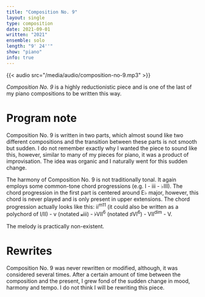 ```yaml
---
title: "Composition No. 9"
layout: single
type: composition
date: 2021-09-01
written: "2021"
ensemble: solo
length: "9' 24''"
show: "piano"
info: true
---
```


{{< audio src="/media/audio/composition-no-9.mp3" >}}

*Composition No. 9* is a highly reductionistic piece and is one of the last of my piano compositions to be written this way. 

# Program note

Composition No. 9 is written in two parts, which almost sound like two different compositions and the transition between these parts is not smooth but sudden. I do not remember exactly why I wanted the piece to sound like this, however, similar to many of my pieces for piano, it was a product of improvisation. The idea was organic and I naturally went for this sudden change.

The harmony of Composition No. 9 is not traditionally tonal. It 
again employs some common-tone chord progressions (e.g. I - iii - &#9837;III). The chord progression in the first part is centered around E&#9837; major, however, this chord is never played and is only present in upper extensions. The chord progression actually looks like this: ii<sup>m11</sup> (it could also be written as a polychord of I/II) - v (notated &#x1D12A;iii) - &#9837;VII<sup>6</sup> (notated &#9839;VI<sup>6</sup>) - VII<sup>dim</sup> - V.

The melody is practically non-existent.

# Rewrites

Composition No. 9 was never rewritten or modified, although, it was considered several times. After a certain amount of time between the composition and the present, I grew fond of the sudden change in mood, harmony and tempo. I do not think I will be rewriting this piece.